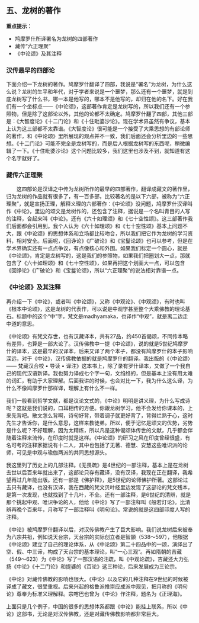 ## **五、龙树的著作**

**重点提示**：

- 鸠摩罗什所译署名为龙树的四部著作
- 藏传“六正理聚”
- 《中论颂》及其注释

### **汉传最早的四部论**

下面介绍一下龙树的著作。鸠摩罗什翻译了四部，我说是“署名”为龙树，为什么这么说？龙树的生平和年代，对于学者来说是一个噩梦，那么还有一个噩梦，就是到底龙树写了什么书，哪一本是他写的，哪本不是他写的，却归在他的名下。好在我们有一个坐标点——《中论颂》，这部著作肯定是龙树写的，所以我们还有一个参照物，但是除了这部论以外，其他的论都不太确定。鸠摩罗什翻了四部，其他三部是：《大智度论》《十二门论》和《十住毗婆沙论》。现在学术界虽然有争议，基本上认为这三部都不太靠谱。《大智度论》很可能是一个接受了大乘思想的有部论师的著作，和《中论颂》里所展现的观点并不一致，我们后面还会分析里边的一些思想。《十二门论》可能不完全是龙树写的，而是后人根据龙树写的东西呢，稍微编辑了一下。《十住毗婆沙论》这个问题比较多，我们这里也涉及不到，就知道有这个名字就好了。

### **藏传六正理聚**

　　这四部论是汉译之中传为龙树所作的最早的四部著作，翻译成藏文的著作里，归为龙树的作品就有很多了，有一百多部，比较著名的是以下六部，被称为“六正理聚”，就是宣扬正理，解释义理的六部著作：《中论颂》没问题，鸠摩罗什汉译叫作《中论》，里边的颂文是龙树作的，还包含了注释，据说是一个名叫青目的人写的注释，合起来叫《中论》。还有《六十如理颂》和《七十空性颂》。这三部著作我们后面都会引用到。我个人认为《六十如理颂》和《七十空性颂》基本上问题不大，跟《中论颂》的思想体系和立场都比较吻合，所以我们把它作为龙树的学习资料，相对安全。后面呢，《回诤论》《广破论》和《宝鬘论颂》也可以参考，但是在学术界确实还有一点点争议，有点像核心和外围。如果我们标定一个圆心，就是《中论颂》，肯定是龙树写的，这是我们的参照物，如果我们把圈划大一点，那就包含了《六十如理颂》和《七十空性颂》，如果再把这个划画大一点，可以包含《回诤论》《广破论》和《宝鬘论颂》，所以“六正理聚”的说法相对靠谱一点。

### **《中论颂》及其注释**

再介绍一下《中论》，或者叫《中论颂》，又称《中观论》、《中观颂》，有时也叫《根本中论颂》，这是龙树的代表作，可以说是中观学甚至整个大乘佛教的理论基石。标题中的这个“中”字，梵文是madhyamaka，也译作“中观”，就是离二边走中道的意思。

《中论颂》有梵文存世，也有汉藏译本，共有27品，约450首偈颂，不同传本略有差异，也算是一部大论了。汉传佛教中一提《中论颂》，说的就是5世纪鸠摩罗什的译本，这是最早的汉译本，后来又译了两个本子，都没有鸠摩罗什的本子影响深远，对于《中论》，汉传佛教依据的就是鸠摩罗什的翻译。我出版的《〈中论颂〉—— 梵藏汉合校 • 导读 • 译注》这本书上，除了录有罗什译本，又做了一个我自己的现代汉语新译。我也努力译成七个字一句，文绉绉的，但是基本上没有用太难的词汇，有助于大家理解。后面我讲的时候，也会对比一下，我为什么这么译，为什么不像鸠摩罗什那样译，理解上有什么不一样。

我们一般看到哲学文献，都是议论文式的，《中论》明明是讲义理，为什么写成诗呢？这就是我们说的，口耳相传的方便。你跟龙树学习，他不会发给你课本的，上来先背吧。散文怎么背啊，诗句好背，带着调子就更好背了，背得烂熟于心，这时先生才告诉你，是什么意思，这样来教徒弟。所以，便于记忆是颂文的优势，劣势是什么呢？不好理解，因为太精炼，所以凡是这种偈颂体传世的文献，几乎都会伴随着注释来流传，在印度时就是这样。《中论颂》的研习之风在印度曾经很盛，有名可考的注释家据说有十二人，其中也包括了无著、德慧、安慧这些唯识派的论师，可见是中观与瑜伽两派的共同思想源头。

我这里列了历史上的几部注释。《无畏疏》是4世纪的一部注释，基本上是在龙树去世以后百来年就出来了，这部论只存有藏译，没有汉译，我现在正在翻译，我希望再过几年能出版。还有一部是《佛护释》，是5世纪的论师佛护所著。这部论过去只有藏译，也没有汉译，我在西藏的梵文贝叶经里边发现了这部论的梵文残本，是第一次发现，也就找到了十几叶，不全。还有一部注释，是6世纪的清辨，就是那个挑起中观、唯识争论的人，他给《中论》写了一部注释叫《般若灯论》。比清辨再晚个百来年，月称写了一部注释叫《明句论》。常说的就是这四部印度人写的注释。

《中论》被鸠摩罗什翻译以后，对汉传佛教产生了巨大影响。我们说龙树后来被奉为八宗共祖，例如说天台宗，天台宗的实际创立者是智顗（538～597），他根据《中论颂》建立了自己的理论体系，从《中论颂》第二十四品中的一颂，演绎出了空、假、中三谛，构成了天台宗的基本理论，叫“一心三观”。再如隋朝的吉藏（549～623）为《中论》写了一部汉语的注疏，叫《中观论疏》，吉藏还大力弘扬《中论》《十二门论》和提婆的《百论》这三种论，后来发展成为三论宗。

《中论》对藏传佛教的影响也很大。《中论》以及它的几种注释在9世纪的时候被译成了藏文，很受重视。后来兴起的格鲁派推崇应成派中观见，把月称的《明句论》尊奉为标准义理解释。宗喀巴也曾为《中论》作注释，题名为《正理海》。

上面只是几个例子，中国的很多的思想体系都跟《中论》能挂上联系，所以《中论》这部书，无论是对汉传佛教，还是对藏传佛教影响都非常巨大。